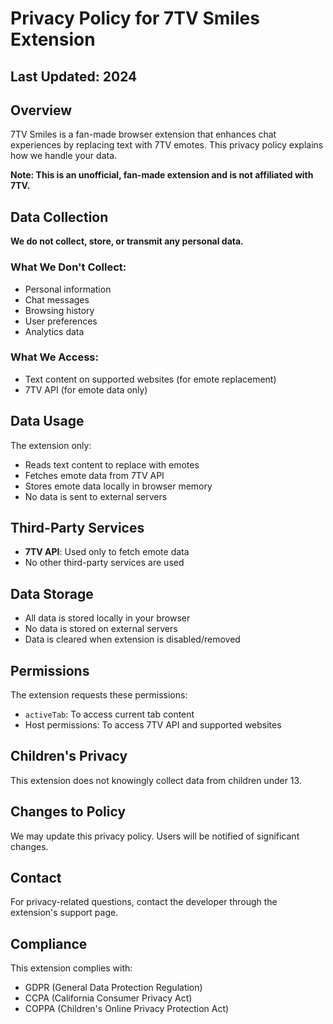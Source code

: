 # Privacy Policy for 7TV Smiles Extension

## Last Updated: 2024

## Overview

7TV Smiles is a fan-made browser extension that enhances chat experiences by replacing text with 7TV emotes. This privacy policy explains how we handle your data.

**Note: This is an unofficial, fan-made extension and is not affiliated with 7TV.**

## Data Collection

**We do not collect, store, or transmit any personal data.**

### What We Don't Collect:

- Personal information
- Chat messages
- Browsing history
- User preferences
- Analytics data

### What We Access:

- Text content on supported websites (for emote replacement)
- 7TV API (for emote data only)

## Data Usage

The extension only:

- Reads text content to replace with emotes
- Fetches emote data from 7TV API
- Stores emote data locally in browser memory
- No data is sent to external servers

## Third-Party Services

- **7TV API**: Used only to fetch emote data
- No other third-party services are used

## Data Storage

- All data is stored locally in your browser
- No data is stored on external servers
- Data is cleared when extension is disabled/removed

## Permissions

The extension requests these permissions:

- `activeTab`: To access current tab content
- Host permissions: To access 7TV API and supported websites

## Children's Privacy

This extension does not knowingly collect data from children under 13.

## Changes to Policy

We may update this privacy policy. Users will be notified of significant changes.

## Contact

For privacy-related questions, contact the developer through the extension's support page.

## Compliance

This extension complies with:

- GDPR (General Data Protection Regulation)
- CCPA (California Consumer Privacy Act)
- COPPA (Children's Online Privacy Protection Act)
